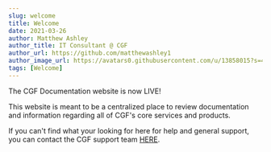 ```yaml
---
slug: welcome
title: Welcome
date: 2021-03-26
author: Matthew Ashley
author_title: IT Consultant @ CGF
author_url: https://github.com/matthewashley1
author_image_url: https://avatars0.githubusercontent.com/u/13858015?s=400&v=4
tags: [Welcome]
---
```


The CGF Documentation website is now LIVE!

This website is meant to be a centralized place to review documentation and information regarding all of CGF's core services and products.

If you can't find what your looking for here for help and general support, you can contact the CGF support team <a href="mailto:support@cgf-llc.com">HERE</a>.


